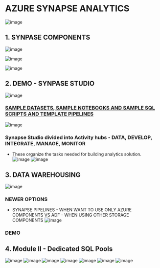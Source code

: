 # AZURE SYNAPSE ANALYTICS
![image](https://user-images.githubusercontent.com/68102477/141208007-ca2bfeb2-5691-4dcd-adbd-543c4de08cfa.png)

## 1. SYNPASE COMPONENTS
![image](https://user-images.githubusercontent.com/68102477/141208258-fc42c30e-1c87-463d-aa41-6836e58356ca.png)

![image](https://user-images.githubusercontent.com/68102477/141208508-46c441cf-d109-40cc-99dc-986819671841.png)

![image](https://user-images.githubusercontent.com/68102477/141208922-2159cd2d-0a2b-40e1-a11e-4c9d5bb1038d.png)

## 2. DEMO - SYNPASE STUDIO

![image](https://user-images.githubusercontent.com/68102477/141209399-b943d24c-ba6f-4ec9-a17c-52306fa6532a.png)
### [SAMPLE DATASETS, SAMPLE NOTEBOOKS AND SAMPLE SQL SCRIPTS AND TEMPLATE PIPELINES](https://azure.microsoft.com/en-au/blog/quickly-get-started-with-samples-in-azure-synapse-analytics/)
![image](https://user-images.githubusercontent.com/68102477/141209461-36a2b441-95c4-4bf0-ad21-2c40e2a6ec32.png)
### Synapse Studio divided into Activity hubs - DATA, DEVELOP, INTEGRATE, MANAGE, MONITOR
* These organize the tasks needed for building analytics solution.
![image](https://user-images.githubusercontent.com/68102477/141209544-cbb0759f-116e-4c6d-b7ad-e684dcd0d47c.png)
![image](https://user-images.githubusercontent.com/68102477/141209579-2d1b5f3e-6fc7-4aa2-b79f-d1e2f6b2d307.png)

## 3. DATA WAREHOUSING
![image](https://user-images.githubusercontent.com/68102477/141210313-a3f8efae-af9b-4bdb-b768-03d930c79f28.png)
### NEWER OPTIONS
* SYNAPSE PIPELINES - WHEN WANT TO USE ONLY AZURE COMPONENTS VS ADF - WHEN USING OTHER STORAGE COMPONENTS
![image](https://user-images.githubusercontent.com/68102477/141210665-f8933373-022a-4429-a987-b530b411352b.png)
### DEMO


## 4. Module II - Dedicated SQL Pools
![image](https://user-images.githubusercontent.com/68102477/141213245-92a43178-b653-42fd-af50-a2d0e9f5bbbe.png)
![image](https://user-images.githubusercontent.com/68102477/141213359-6b607a97-1ae4-42fe-ba63-9851b12742cf.png)
![image](https://user-images.githubusercontent.com/68102477/141213397-68a2cae5-a07a-4ad2-8a33-55cbf034472e.png)
![image](https://user-images.githubusercontent.com/68102477/141213572-9dfcb807-b743-4638-b1b0-e21cd5dd1c27.png)
![image](https://user-images.githubusercontent.com/68102477/141213648-79f22645-a82a-4834-aad3-edd38875e8a8.png)
![image](https://user-images.githubusercontent.com/68102477/141213671-6206e68e-0bc1-4198-82bd-2ba02d6c5488.png)
![image](https://user-images.githubusercontent.com/68102477/141213815-c146ea56-cf5e-4468-9255-b6ec961b86c2.png)








